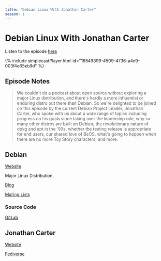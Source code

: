 ```yaml
---
title: "Debian Linux With Jonathan Carter"
season: 1
---
```

# Debian Linux With Jonathan Carter

Listen to the episode [here](https://fosspod.content.town/episodes/debian-linux-with-jonathan-carter)

{% include simplecastPlayer.html id="16849399-4509-4736-a4c9-003f4e65eb9d" %}

## Episode Notes

> We couldn't do a podcast about open source without exploring a major Linux distribution, and there's hardly a more influential or enduring distro out there than Debian. So we're delighted to be joined on this episode by the current Debian Project Leader, Jonathan Carter, who spoke with us about a wide range of topics including progress on his goals since taking over the leadership role, why so many other distros are built on Debian, the revolutionary nature of dpkg and apt in the '90s, whether the testing release is appropriate for end users, our shared love of BeOS, what's going to happen when there are no more Toy Story characters, and more.


## Debian
[Website](https://www.debian.org/)

Major Linux Distribution.

[Blog](https://bits.debian.org/)

[Mailing Lists](https://www.debian.org/MailingLists/)


### Source Code
[GitLab](https://salsa.debian.org/webmaster-team/webwml)


## Jonathan Carter
[Website](https://jonathancarter.org/)

[Fediverse](https://pleroma.debian.social/highvoltage)